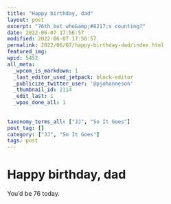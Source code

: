 ```yaml
---
title: "Happy birthday, dad"
layout: post
excerpt: "76th but who&amp;#8217;s counting?"
date: 2022-06-07 17:56:57
modified: 2022-06-07 17:56:57
permalink: 2022/06/07/happy-birthday-dad/index.html
featured_img: 
wpid: 5452
all_meta: 
  _wpcom_is_markdown: 1
  _last_editor_used_jetpack: block-editor
  _publicize_twitter_user: '@pjohanneson'
  _thumbnail_id: 2114
  _edit_last: 1
  _wpas_done_all: 1
  
  
taxonomy_terms_all: ["JJ", "So It Goes"]
post_tag: []
category: ["JJ", "So It Goes"]
tags: post
---
```


# Happy birthday, dad

You’d be 76 today.
